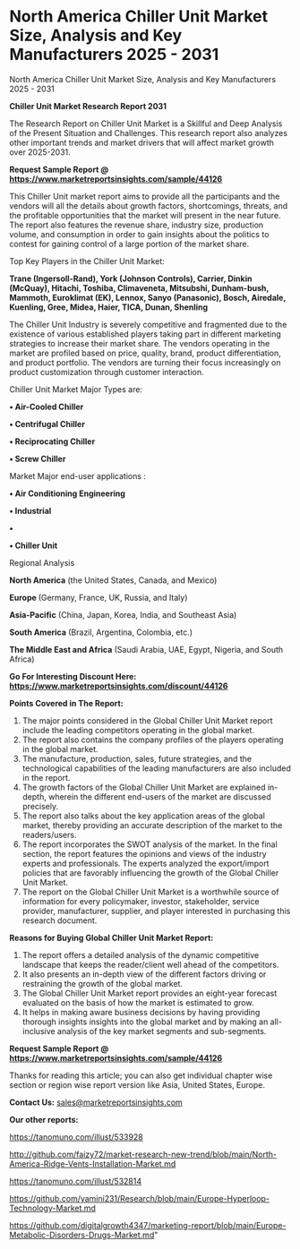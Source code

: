 # North America Chiller Unit Market Size, Analysis and Key Manufacturers 2025 - 2031
North America Chiller Unit Market Size, Analysis and Key Manufacturers 2025 - 2031

<strong>Chiller Unit Market Research Report 2031</strong>

The Research Report on Chiller Unit Market is a Skillful and Deep Analysis of the Present Situation and Challenges. This research report also analyzes other important trends and market drivers that will affect market growth over 2025-2031.

<strong>Request Sample Report @ <a href=https://www.marketreportsinsights.com/sample/44126>https://www.marketreportsinsights.com/sample/44126</a></strong>

This Chiller Unit market report aims to provide all the participants and the vendors will all the details about growth factors, shortcomings, threats, and the profitable opportunities that the market will present in the near future. The report also features the revenue share, industry size, production volume, and consumption in order to gain insights about the politics to contest for gaining control of a large portion of the market share.

Top Key Players in the Chiller Unit Market:

<strong>Trane (Ingersoll-Rand), York (Johnson Controls), Carrier, Dinkin (McQuay), Hitachi, Toshiba, Climaveneta, Mitsubshi, Dunham-bush, Mammoth, Euroklimat (EK), Lennox, Sanyo (Panasonic), Bosch, Airedale, Kuenling, Gree, Midea, Haier, TICA, Dunan, Shenling</strong>

The Chiller Unit Industry is severely competitive and fragmented due to the existence of various established players taking part in different marketing strategies to increase their market share. The vendors operating in the market are profiled based on price, quality, brand, product differentiation, and product portfolio. The vendors are turning their focus increasingly on product customization through customer interaction.

Chiller Unit Market Major Types are:

<strong>•  Air-Cooled Chiller

•  Centrifugal Chiller

•  Reciprocating Chiller

•  Screw Chiller</strong>

Market Major end-user applications :

<strong>•  Air Conditioning Engineering

•  Industrial

•  

•  Chiller Unit</strong>

Regional Analysis

</u><strong><b>North America</b></strong> (the United States, Canada, and Mexico)

<strong><b>Europe </b></strong>(Germany, France, UK, Russia, and Italy)

<strong><b>Asia-Pacific</b></strong> (China, Japan, Korea, India, and Southeast Asia)

<strong><b>South America</b></strong> (Brazil, Argentina, Colombia, etc.)

<strong><b>The Middle East and Africa</b></strong> (Saudi Arabia, UAE, Egypt, Nigeria, and South Africa)

<strong>Go For Interesting Discount Here: <a href=https://www.marketreportsinsights.com/discount/44126>https://www.marketreportsinsights.com/discount/44126</a></strong>

<strong>Points Covered in The Report:</strong>
<ol>
  <li>The major points considered in the Global Chiller Unit Market report include the leading competitors operating in the global market.</li>
  <li>The report also contains the company profiles of the players operating in the global market.</li>
  <li>The manufacture, production, sales, future strategies, and the technological capabilities of the leading manufacturers are also included in the report.</li>
  <li>The growth factors of the Global Chiller Unit Market are explained in-depth, wherein the different end-users of the market are discussed precisely.</li>
  <li>The report also talks about the key application areas of the global market, thereby providing an accurate description of the market to the readers/users.</li>
  <li>The report incorporates the SWOT analysis of the market. In the final section, the report features the opinions and views of the industry experts and professionals. The experts analyzed the export/import policies that are favorably influencing the growth of the Global Chiller Unit Market.</li>
  <li>The report on the Global Chiller Unit Market is a worthwhile source of information for every policymaker, investor, stakeholder, service provider, manufacturer, supplier, and player interested in purchasing this research document.</li>
</ol>
<strong>Reasons for Buying Global Chiller Unit Market Report:</strong>

<ol>
  <li>The report offers a detailed analysis of the dynamic competitive landscape that keeps the reader/client well ahead of the competitors.</li>
  <li>It also presents an in-depth view of the different factors driving or restraining the growth of the global market.</li>
  <li>The Global Chiller Unit Market report provides an eight-year forecast evaluated on the basis of how the market is estimated to grow.</li>
  <li>It helps in making aware business decisions by having providing thorough insights insights into the global market and by making an all-inclusive analysis of the key market segments and sub-segments.</li>
</ol>
<strong>Request Sample Report @ <a href=https://www.marketreportsinsights.com/sample/44126>https://www.marketreportsinsights.com/sample/44126</a></strong>


Thanks for reading this article; you can also get individual chapter wise section or region wise report version like Asia, United States, Europe.

<strong>Contact Us:</strong>
sales@marketreportsinsights.com

<strong>Our other reports:</strong>

<a href=https://tanomuno.com/illust/533928>https://tanomuno.com/illust/533928</a>

<a href=http://github.com/faizy72/market-research-new-trend/blob/main/North-America-Ridge-Vents-Installation-Market.md>http://github.com/faizy72/market-research-new-trend/blob/main/North-America-Ridge-Vents-Installation-Market.md</a>

<a href=https://tanomuno.com/illust/532814>https://tanomuno.com/illust/532814</a>

<a href=https://github.com/yamini231/Research/blob/main/Europe-Hyperloop-Technology-Market.md>https://github.com/yamini231/Research/blob/main/Europe-Hyperloop-Technology-Market.md</a>

<a href=https://github.com/digitalgrowth4347/marketing-report/blob/main/Europe-Metabolic-Disorders-Drugs-Market.md>https://github.com/digitalgrowth4347/marketing-report/blob/main/Europe-Metabolic-Disorders-Drugs-Market.md</a>"

